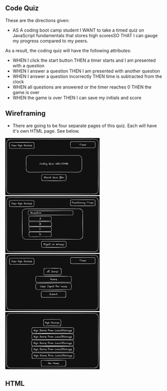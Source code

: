 ## Code Quiz

These are the directions given:
- AS A coding boot camp student I WANT to take a timed quiz on JavaScript fundamentals that stores high scoresSO THAT I can gauge my progress compared to my peers.

As a result, the coding quiz will have the following attributes:
- WHEN I click the start button THEN a timer starts and I am presented with a question
- WHEN I answer a question THEN I am presented with another question
- WHEN I answer a question incorrectly THEN time is subtracted from the clock
- WHEN all questions are answered or the timer reaches 0 THEN the game is over
- WHEN the game is over THEN I can save my initials and score

## Wireframing
- There are going to be four separate pages of this quiz. Each will have it's own HTML page. See below. 

<img src="./assets/Images/WF-codequiz-startpage.png" alt="Start Page" width="300" height="auto">
<img src="./assets/Images/WF-codequiz-questionpage.png" alt="Question Page" width="300" height="auto">
<img src="./assets/Images/WF-codequiz-score&submit.png" alt="Score & Submit" width="300" height="auto">
<img src="./assets/Images/WF-codequiz-highscorepage.png" alt="High Score Page" width="300" height="auto">

## HTML